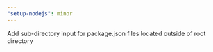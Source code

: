 ```yaml
---
"setup-nodejs": minor
---
```


Add sub-directory input for package.json files located outside of root directory
